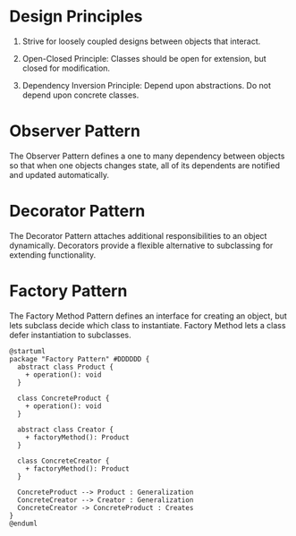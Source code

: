 # Design Principles

1. Strive for loosely coupled designs between objects that interact.

2. Open-Closed Principle: Classes should be open for extension, but closed for modification.

3. Dependency Inversion Principle: Depend upon abstractions. Do not depend upon concrete classes.

# Observer Pattern

The Observer Pattern defines a one to many dependency between objects so that when one objects changes state, all of its dependents are notified and updated automatically.

# Decorator Pattern

The Decorator Pattern attaches additional responsibilities to an object dynamically. Decorators provide a flexible
alternative to subclassing for extending functionality.

# Factory Pattern

The Factory Method Pattern defines an interface for creating an object, but lets subclass decide which class to instantiate. Factory Method lets a class defer instantiation to subclasses.

```plantuml
@startuml
package "Factory Pattern" #DDDDDD {
  abstract class Product {
    + operation(): void
  }

  class ConcreteProduct {
    + operation(): void
  }

  abstract class Creator {
    + factoryMethod(): Product
  }

  class ConcreteCreator {
    + factoryMethod(): Product
  }

  ConcreteProduct --> Product : Generalization
  ConcreteCreator --> Creator : Generalization
  ConcreteCreator -> ConcreteProduct : Creates
}
@enduml
```
